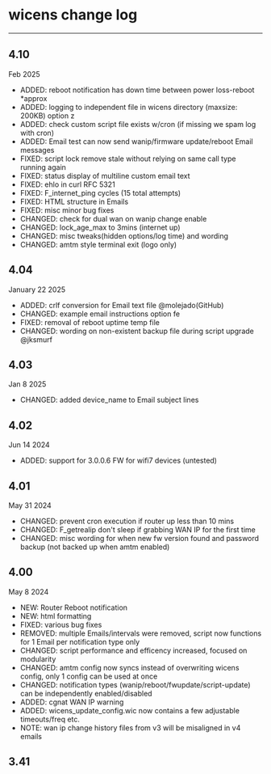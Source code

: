 # wicens change log
-----------------
## 4.10
Feb 2025
* ADDED: reboot notification has down time between power loss-reboot *approx
* ADDED: logging to independent file in wicens directory (maxsize: 200KB) option z
* ADDED: check custom script file exists w/cron (if missing we spam log with cron)
* ADDED: Email test can now send wanip/firmware update/reboot Email messages
* FIXED: script lock remove stale without relying on same call type running again
* FIXED: status display of multiline custom email text
* FIXED: ehlo in curl RFC 5321
* FIXED: F_internet_ping cycles (15 total attempts)
* FIXED: HTML structure in Emails
* FIXED: misc minor bug fixes
* CHANGED: check for dual wan on wanip change enable
* CHANGED: lock_age_max to 3mins (internet up)
* CHANGED: misc tweaks(hidden options/log time) and wording
* CHANGED: amtm style terminal exit (logo only)

## 4.04
January 22 2025
* ADDED: crlf conversion for Email text file @molejado(GitHub)
* CHANGED: example email instructions option fe
* FIXED: removal of reboot uptime temp file
* CHANGED: wording on non-existent backup file during script upgrade @jksmurf

## 4.03
Jan 8 2025
* CHANGED: added device_name to Email subject lines

## 4.02
Jun 14 2024
* ADDED: support for 3.0.0.6 FW for wifi7 devices (untested)

## 4.01
May 31 2024
* CHANGED: prevent cron execution if router up less than 10 mins
* CHANGED: F_getrealip don't sleep if grabbing WAN IP for the first time
* CHANGED: misc wording for when new fw version found and password backup (not backed up when amtm enabled)

## 4.00
May 8 2024
* NEW: Router Reboot notification
* NEW: html formatting
* FIXED: various bug fixes
* REMOVED: multiple Emails/intervals were removed, script now functions for 1 Email per notification type only
* CHANGED: script performance and efficency increased, focused on modularity
* CHANGED: amtm config now syncs instead of overwriting wicens config, only 1 config can be used at once
* CHANGED: notification types (wanip/reboot/fwupdate/script-update) can be independently enabled/disabled
* ADDED: cgnat WAN IP warning
* ADDED: wicens_update_config.wic now contains a few adjustable timeouts/freq etc.
* NOTE: wan ip change history files from v3 will be misaligned in v4 emails

## 3.41
